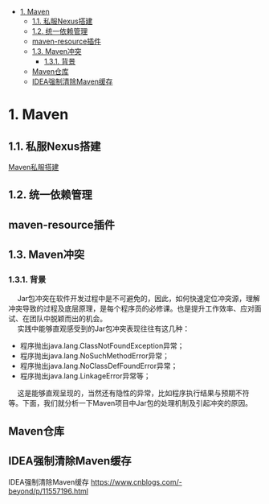 
<!-- TOC -->

- [1. Maven](#1-maven)
    - [1.1. 私服Nexus搭建](#11-私服nexus搭建)
    - [1.2. 统一依赖管理](#12-统一依赖管理)
    - [maven-resource插件](#maven-resource插件)
    - [1.3. Maven冲突](#13-maven冲突)
        - [1.3.1. 背景](#131-背景)
    - [Maven仓库](#maven仓库)
    - [IDEA强制清除Maven缓存](#idea强制清除maven缓存)

<!-- /TOC -->


# 1. Maven
<!-- 

Maven依赖的作用域你到底用对了没有
https://mp.weixin.qq.com/s/PxC-Siyxvt3GIkzh9VKKKg

Maven打包跳过测试的三种方法
https://www.jb51.net/article/199947.htm


Maven optional(可选) 关键字
https://mp.weixin.qq.com/s?__biz=MzkwNzI0MzQ2NQ==&mid=2247488941&idx=1&sn=ed6dc21082b3bd9ea1e807ab1c1d741b&source=41#wechat_redirect
-->

## 1.1. 私服Nexus搭建  
[Maven私服搭建](/docs/devAndOps/maven/Nexus.md)  


## 1.2. 统一依赖管理  
<!-- 

Spring Cloud 统一的依赖管理（dependencies）
https://zhuanlan.zhihu.com/p/484975073
-->

## maven-resource插件  
<!-- 

https://www.jianshu.com/p/c7f81095397c#comments
https://blog.csdn.net/weixin_30896763/article/details/98988315
-->



## 1.3. Maven冲突

<!-- 
Java依赖冲突高效解决之道 
https://mp.weixin.qq.com/s/0G5kLzz8Mtwf2hchB8ba7A
***高手解决 Maven Jar 包冲突是有技巧的 
https://mp.weixin.qq.com/s/Eu2SmJKC7LLkk9DnGzyM6w

一次Maven依赖冲突采坑，把依赖调解、类加载彻底整明白了
https://mp.weixin.qq.com/s/svXBS-D-GFlbMar6u9gdsA

解决Maven依赖冲突的好帮手，这款IDEA插件了解一下？ 
https://mp.weixin.qq.com/s/ueK8XgmzdlcH-CsKH8o33A
-->

### 1.3.1. 背景
&emsp; Jar包冲突在软件开发过程中是不可避免的，因此，如何快速定位冲突源，理解冲突导致的过程及底层原理，是每个程序员的必修课。也是提升工作效率、应对面试、在团队中脱颖而出的机会。  
&emsp; 实践中能够直观感受到的Jar包冲突表现往往有这几种：  

* 程序抛出java.lang.ClassNotFoundException异常；
* 程序抛出java.lang.NoSuchMethodError异常；
* 程序抛出java.lang.NoClassDefFoundError异常；
* 程序抛出java.lang.LinkageError异常等；

&emsp; 这是能够直观呈现的，当然还有隐性的异常，比如程序执行结果与预期不符等。下面，我们就分析一下Maven项目中Jar包的处理机制及引起冲突的原因。  


## Maven仓库
<!-- 

****maven配置多仓库的方法
https://mp.weixin.qq.com/s/_Of9mGw2Lcm-DnJ_10Nz6g
https://www.cnblogs.com/hepengju/p/11610451.html
-->


## IDEA强制清除Maven缓存  
IDEA强制清除Maven缓存
https://www.cnblogs.com/-beyond/p/11557196.html

